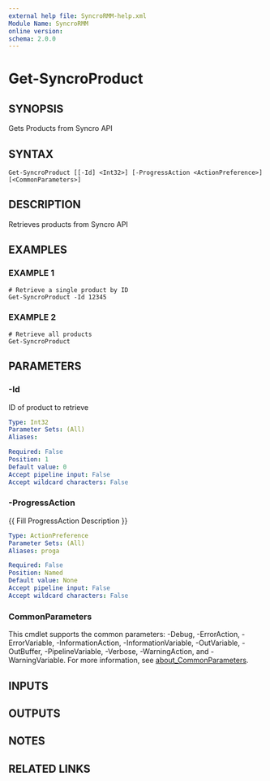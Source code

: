 ```yaml
---
external help file: SyncroRMM-help.xml
Module Name: SyncroRMM
online version:
schema: 2.0.0
---
```


# Get-SyncroProduct

## SYNOPSIS
Gets Products from Syncro API

## SYNTAX

```
Get-SyncroProduct [[-Id] <Int32>] [-ProgressAction <ActionPreference>] [<CommonParameters>]
```

## DESCRIPTION
Retrieves products from Syncro API

## EXAMPLES

### EXAMPLE 1
```
# Retrieve a single product by ID
Get-SyncroProduct -Id 12345
```

### EXAMPLE 2
```
# Retrieve all products
Get-SyncroProduct
```

## PARAMETERS

### -Id
ID of product to retrieve

```yaml
Type: Int32
Parameter Sets: (All)
Aliases:

Required: False
Position: 1
Default value: 0
Accept pipeline input: False
Accept wildcard characters: False
```

### -ProgressAction
{{ Fill ProgressAction Description }}

```yaml
Type: ActionPreference
Parameter Sets: (All)
Aliases: proga

Required: False
Position: Named
Default value: None
Accept pipeline input: False
Accept wildcard characters: False
```

### CommonParameters
This cmdlet supports the common parameters: -Debug, -ErrorAction, -ErrorVariable, -InformationAction, -InformationVariable, -OutVariable, -OutBuffer, -PipelineVariable, -Verbose, -WarningAction, and -WarningVariable. For more information, see [about_CommonParameters](http://go.microsoft.com/fwlink/?LinkID=113216).

## INPUTS

## OUTPUTS

## NOTES

## RELATED LINKS
